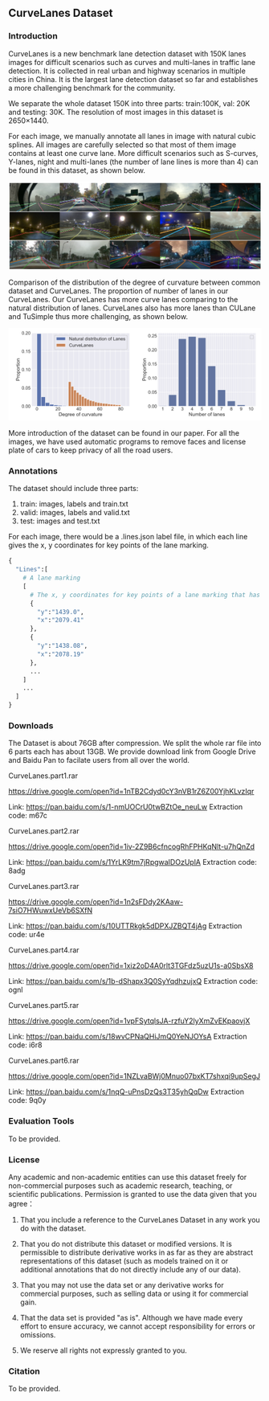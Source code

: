 ## CurveLanes Dataset



### Introduction

CurveLanes is a new benchmark lane detection dataset with 150K lanes images for difficult scenarios such as curves and multi-lanes in traffic lane detection. It is collected in real urban and highway scenarios in multiple cities in China. It is the largest lane detection dataset so far and establishes a more challenging benchmark for the community.

We separate the whole dataset 150K into three parts: train:100K, val: 20K and testing: 30K. The resolution of most images in this dataset is 2650×1440.


For each image, we manually annotate all lanes in image with natural cubic splines. All images are carefully selected so that most of them image contains at least one curve lane. More difficult scenarios such as S-curves, Y-lanes, night and multi-lanes (the number of lane lines is more than 4) can be found in this dataset, as shown below. 

![examples](examples.PNG "examples")

Comparison of the distribution of the degree of curvature between common dataset and CurveLanes. The proportion of number of lanes in our CurveLanes. Our CurveLanes has more curve lanes comparing to the natural distribution of lanes. CurveLanes also has more lanes than CULane and TuSimple thus more challenging, as shown below. 

![proportion](proportion.png "proportion")


More introduction of the dataset can be found in our paper. For all the images, we have used automatic programs to remove faces and 
license plate of cars to keep privacy of all the road users.

### Annotations

The dataset should include three parts: 

1. train: images, labels and train.txt
2. valid: images, labels and valid.txt
3. test:  images and test.txt

For each image, there would be a .lines.json label file, in which each line gives the x, y coordinates for key points of the lane marking.

```python 
{
  "Lines":[
    # A lane marking
    [
      # The x, y coordinates for key points of a lane marking that has at least two key points.
      {
        "y":"1439.0",
        "x":"2079.41"
      },
      {
        "y":"1438.08",
        "x":"2078.19"
      },
      ...
    ]
    ...
  ]
}
```



### Downloads

The Dataset is about 76GB after compression.  We split the whole rar file into 6 parts each has about 13GB. We provide download link from Google Drive and Baidu Pan to facilate users from all over the world. 

CurveLanes.part1.rar

https://drive.google.com/open?id=1nTB2Cdyd0cY3nVB1rZ6Z00YjhKLvzIqr

Link: https://pan.baidu.com/s/1-nmUOCrU0twBZtOe_neuLw Extraction code: m67c

CurveLanes.part2.rar

https://drive.google.com/open?id=1iv-2Z9B6cfncogRhFPHKqNlt-u7hQnZd

Link: https://pan.baidu.com/s/1YrLK9tm7jRpgwaIDOzUplA  Extraction code: 8adg

CurveLanes.part3.rar

https://drive.google.com/open?id=1n2sFDdy2KAaw-7siO7HWuwxUeVb6SXfN

Link: https://pan.baidu.com/s/10UTTRkgk5dDPXJZBQT4jAg Extraction code: ur4e 

CurveLanes.part4.rar

https://drive.google.com/open?id=1xiz2oD4A0rlt3TGFdz5uzU1s-a0SbsX8

Link: https://pan.baidu.com/s/1b-dShapx3Q0SyYqdhzujxQ  Extraction code: ognl

CurveLanes.part5.rar

https://drive.google.com/open?id=1vpFSytqlsJA-rzfuY2lyXmZvEKpaovjX

Link: https://pan.baidu.com/s/18wvCPNaQHiJmQ0YeNJOYsA  Extraction code: i6r8

CurveLanes.part6.rar

https://drive.google.com/open?id=1NZLvaBWj0Mnuo07bxKT7shxqi9upSegJ

Link: https://pan.baidu.com/s/1nqQ-uPnsDzQs3T35yhQqDw  Extraction code: 9q0y

### Evaluation Tools

To be provided.

### License

Any academic and non-academic entities can use this dataset freely for non-commercial purposes such as academic research, teaching, or scientific publications. Permission is granted to use the data given that you agree：

1. That you include a reference to the CurveLanes Dataset in any work you do with the dataset.

2. That you do not distribute this dataset or modified versions. It is permissible to distribute derivative works in as far as they are abstract representations of this dataset (such as models trained on it or additional annotations that do not directly include any of our data).

3. That you may not use the data set or any derivative works for commercial purposes, such as selling data or using it for commercial gain.

4. That the data set is provided "as is". Although we have made every effort to ensure accuracy, we cannot accept responsibility for errors or omissions.

5. We reserve all rights not expressly granted to you.

   

### Citation

To be provided.

